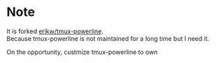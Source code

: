 # Note

It is forked [erikw/tmux-powerline](https://github.com/erikw/tmux-powerline).  
Because tmux-powerline is not maintained for a long time but I need it.  
  
On the opportunity, custmize tmux-powerline to own
